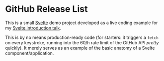 # GitHub Release List

This is a small [Svelte](https://svelte.dev) demo project developed as
a live coding example for my [Svelte introduction talk](https://dernamenlose.github.io/github-release-list/).

This is by no means production-ready code (for starters: it triggers a
`fetch` on every keystroke, running into the 60/h rate limit of the
GitHub API *pretty* quickly). It merely serves as an example of the basic
anatomy of a Svelte component/application.
